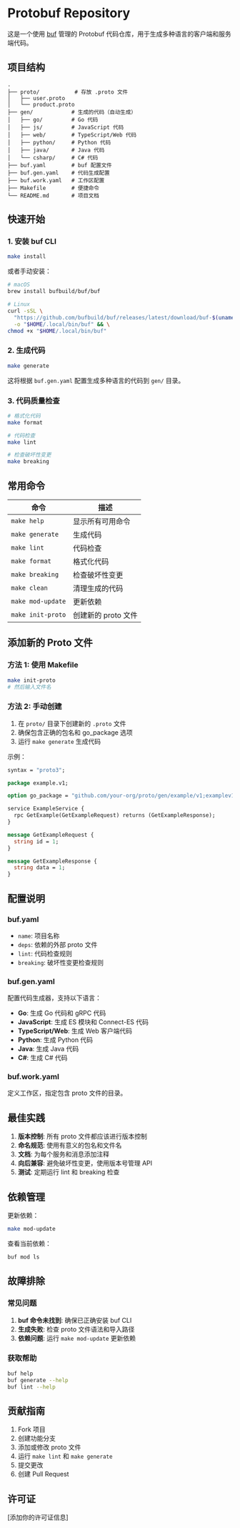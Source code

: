 # Protobuf Repository

这是一个使用 [buf](https://buf.build/) 管理的 Protobuf 代码仓库，用于生成多种语言的客户端和服务端代码。

## 项目结构

```
.
├── proto/           # 存放 .proto 文件
│   ├── user.proto
│   └── product.proto
├── gen/            # 生成的代码（自动生成）
│   ├── go/         # Go 代码
│   ├── js/         # JavaScript 代码
│   ├── web/        # TypeScript/Web 代码
│   ├── python/     # Python 代码
│   ├── java/       # Java 代码
│   └── csharp/     # C# 代码
├── buf.yaml        # buf 配置文件
├── buf.gen.yaml    # 代码生成配置
├── buf.work.yaml   # 工作区配置
├── Makefile        # 便捷命令
└── README.md       # 项目文档
```

## 快速开始

### 1. 安装 buf CLI

```bash
make install
```

或者手动安装：

```bash
# macOS
brew install bufbuild/buf/buf

# Linux
curl -sSL \
  "https://github.com/bufbuild/buf/releases/latest/download/buf-$(uname -s)-$(uname -m)" \
  -o "$HOME/.local/bin/buf" && \
chmod +x "$HOME/.local/bin/buf"
```

### 2. 生成代码

```bash
make generate
```

这将根据 `buf.gen.yaml` 配置生成多种语言的代码到 `gen/` 目录。

### 3. 代码质量检查

```bash
# 格式化代码
make format

# 代码检查
make lint

# 检查破坏性变更
make breaking
```

## 常用命令

| 命令 | 描述 |
|------|------|
| `make help` | 显示所有可用命令 |
| `make generate` | 生成代码 |
| `make lint` | 代码检查 |
| `make format` | 格式化代码 |
| `make breaking` | 检查破坏性变更 |
| `make clean` | 清理生成的代码 |
| `make mod-update` | 更新依赖 |
| `make init-proto` | 创建新的 proto 文件 |

## 添加新的 Proto 文件

### 方法 1: 使用 Makefile

```bash
make init-proto
# 然后输入文件名
```

### 方法 2: 手动创建

1. 在 `proto/` 目录下创建新的 `.proto` 文件
2. 确保包含正确的包名和 go_package 选项
3. 运行 `make generate` 生成代码

示例：

```protobuf
syntax = "proto3";

package example.v1;

option go_package = "github.com/your-org/proto/gen/example/v1;examplev1";

service ExampleService {
  rpc GetExample(GetExampleRequest) returns (GetExampleResponse);
}

message GetExampleRequest {
  string id = 1;
}

message GetExampleResponse {
  string data = 1;
}
```

## 配置说明

### buf.yaml

- `name`: 项目名称
- `deps`: 依赖的外部 proto 文件
- `lint`: 代码检查规则
- `breaking`: 破坏性变更检查规则

### buf.gen.yaml

配置代码生成器，支持以下语言：

- **Go**: 生成 Go 代码和 gRPC 代码
- **JavaScript**: 生成 ES 模块和 Connect-ES 代码
- **TypeScript/Web**: 生成 Web 客户端代码
- **Python**: 生成 Python 代码
- **Java**: 生成 Java 代码
- **C#**: 生成 C# 代码

### buf.work.yaml

定义工作区，指定包含 proto 文件的目录。

## 最佳实践

1. **版本控制**: 所有 proto 文件都应该进行版本控制
2. **命名规范**: 使用有意义的包名和文件名
3. **文档**: 为每个服务和消息添加注释
4. **向后兼容**: 避免破坏性变更，使用版本号管理 API
5. **测试**: 定期运行 lint 和 breaking 检查

## 依赖管理

更新依赖：

```bash
make mod-update
```

查看当前依赖：

```bash
buf mod ls
```

## 故障排除

### 常见问题

1. **buf 命令未找到**: 确保已正确安装 buf CLI
2. **生成失败**: 检查 proto 文件语法和导入路径
3. **依赖问题**: 运行 `make mod-update` 更新依赖

### 获取帮助

```bash
buf help
buf generate --help
buf lint --help
```

## 贡献指南

1. Fork 项目
2. 创建功能分支
3. 添加或修改 proto 文件
4. 运行 `make lint` 和 `make generate`
5. 提交更改
6. 创建 Pull Request

## 许可证

[添加你的许可证信息] 
